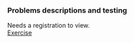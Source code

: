 ### Problems descriptions and testing  

Needs a registration to view.  
[Exercise](https://judge.softuni.org/Contests/3929)   
